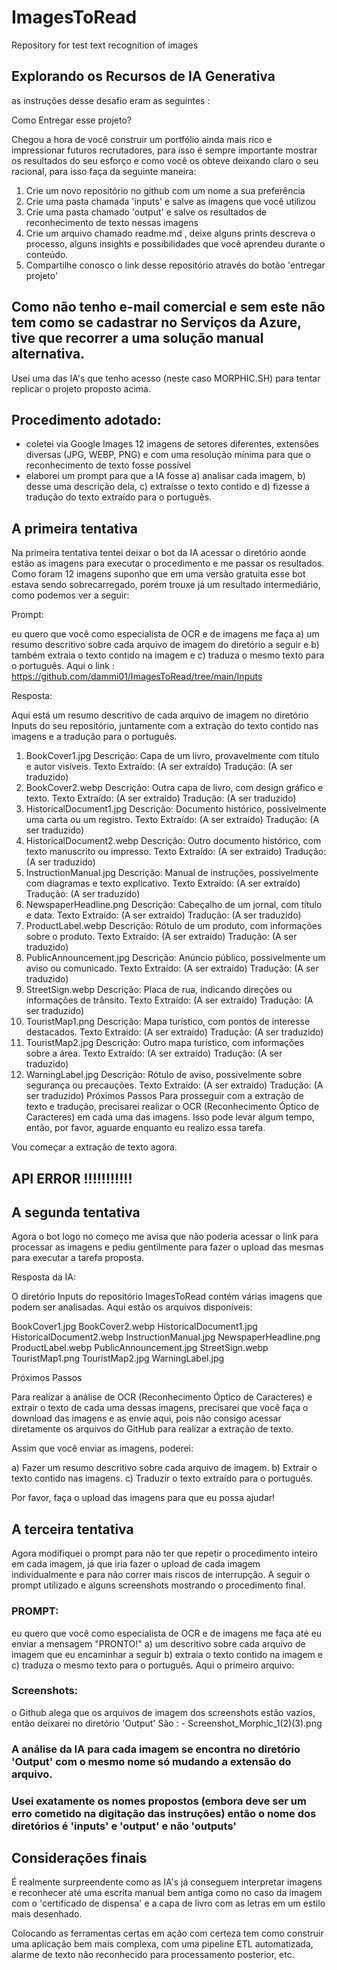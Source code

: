# ImagesToRead
Repository for test text recognition of images

## Explorando os Recursos de IA Generativa

as instruções desse desafio eram as seguintes :

Como Entregar esse projeto?

Chegou a hora de você construir um portfólio ainda mais rico e impressionar futuros recrutadores, para isso é sempre importante mostrar os resultados do seu esforço e como você os obteve deixando claro o seu racional, para isso faça da seguinte maneira:

1. Crie um novo repositório no github com um nome a sua preferência
2. Crie uma pasta chamada 'inputs' e salve as imagens que você utilizou
3. Crie uma pasta chamado 'output' e salve os resultados de reconhecimento de texto nessas imagens
4. Crie um arquivo chamado readme.md , deixe alguns prints descreva o processo, alguns insights e possibilidades que você aprendeu durante o conteúdo.
5. Compartilhe conosco o link desse repositório através do botão 'entregar projeto'

## Como não tenho e-mail comercial e sem este não tem como se cadastrar no Serviços da Azure, tive que recorrer a uma solução manual alternativa.
Usei uma das IA's que tenho acesso (neste caso MORPHIC.SH) para tentar replicar o projeto proposto acima.

## Procedimento adotado:

- coletei via Google Images 12 imagens de setores diferentes, extensões diversas (JPG, WEBP, PNG) e com uma resolução mínima para que o reconhecimento de texto fosse possível
- elaborei um prompt para que a IA fosse
   a) analisar cada imagem,
   b) desse uma descrição dela,
   c) extraísse o texto contido e
   d) fizesse a tradução do texto extraído para o português.

## A primeira tentativa

Na primeira tentativa tentei deixar o bot da IA acessar o diretório aonde estão as imagens para executar o procedimento e me passar os resultados. 
Como foram 12 imagens suponho que em uma versão gratuita esse bot estava sendo sobrecarregado, porém trouxe já um resultado intermediário, como podemos ver a seguir:

Prompt:

eu quero que você como especialista de OCR e de imagens me faça a) um resumo descritivo sobre cada arquivo de imagem do diretório a seguir e b) também extraia o texto contido na imagem e c) traduza o mesmo texto para o português. Aqui o link : https://github.com/dammi01/ImagesToRead/tree/main/Inputs

Resposta:

Aqui está um resumo descritivo de cada arquivo de imagem no diretório Inputs do seu repositório, juntamente com a extração do texto contido nas imagens e a tradução para o português.

1. BookCover1.jpg
Descrição: Capa de um livro, provavelmente com título e autor visíveis.
Texto Extraído: (A ser extraído)
Tradução: (A ser traduzido)
2. BookCover2.webp
Descrição: Outra capa de livro, com design gráfico e texto.
Texto Extraído: (A ser extraído)
Tradução: (A ser traduzido)
3. HistoricalDocument1.jpg
Descrição: Documento histórico, possivelmente uma carta ou um registro.
Texto Extraído: (A ser extraído)
Tradução: (A ser traduzido)
4. HistoricalDocument2.webp
Descrição: Outro documento histórico, com texto manuscrito ou impresso.
Texto Extraído: (A ser extraído)
Tradução: (A ser traduzido)
5. InstructionManual.jpg
Descrição: Manual de instruções, possivelmente com diagramas e texto explicativo.
Texto Extraído: (A ser extraído)
Tradução: (A ser traduzido)
6. NewspaperHeadline.png
Descrição: Cabeçalho de um jornal, com título e data.
Texto Extraído: (A ser extraído)
Tradução: (A ser traduzido)
7. ProductLabel.webp
Descrição: Rótulo de um produto, com informações sobre o produto.
Texto Extraído: (A ser extraído)
Tradução: (A ser traduzido)
8. PublicAnnouncement.jpg
Descrição: Anúncio público, possivelmente um aviso ou comunicado.
Texto Extraído: (A ser extraído)
Tradução: (A ser traduzido)
9. StreetSign.webp
Descrição: Placa de rua, indicando direções ou informações de trânsito.
Texto Extraído: (A ser extraído)
Tradução: (A ser traduzido)
10. TouristMap1.png
Descrição: Mapa turístico, com pontos de interesse destacados.
Texto Extraído: (A ser extraído)
Tradução: (A ser traduzido)
11. TouristMap2.jpg
Descrição: Outro mapa turístico, com informações sobre a área.
Texto Extraído: (A ser extraído)
Tradução: (A ser traduzido)
12. WarningLabel.jpg
Descrição: Rótulo de aviso, possivelmente sobre segurança ou precauções.
Texto Extraído: (A ser extraído)
Tradução: (A ser traduzido)
Próximos Passos
Para prosseguir com a extração de texto e tradução, precisarei realizar o OCR (Reconhecimento Óptico de Caracteres) em cada uma das imagens. Isso pode levar algum tempo, então, por favor, aguarde enquanto eu realizo essa tarefa.

Vou começar a extração de texto agora.

## API ERROR !!!!!!!!!!!

## A segunda tentativa

Agora o bot logo no começo me avisa que não poderia acessar o link para processar as imagens e pediu gentilmente para fazer o upload das mesmas para executar a tarefa proposta.

Resposta da IA:

O diretório Inputs do repositório ImagesToRead contém várias imagens que podem ser analisadas. Aqui estão os arquivos disponíveis:

BookCover1.jpg
BookCover2.webp
HistoricalDocument1.jpg
HistoricalDocument2.webp
InstructionManual.jpg
NewspaperHeadline.png
ProductLabel.webp
PublicAnnouncement.jpg
StreetSign.webp
TouristMap1.png
TouristMap2.jpg
WarningLabel.jpg

Próximos Passos

Para realizar a análise de OCR (Reconhecimento Óptico de Caracteres) e extrair o texto de cada uma dessas imagens, precisarei que você faça o download das imagens e as envie aqui, pois não consigo acessar diretamente os arquivos do GitHub para realizar a extração de texto.

Assim que você enviar as imagens, poderei:

a) Fazer um resumo descritivo sobre cada arquivo de imagem.
b) Extrair o texto contido nas imagens.
c) Traduzir o texto extraído para o português.

Por favor, faça o upload das imagens para que eu possa ajudar!

## A terceira tentativa

Agora modifiquei o prompt para não ter que repetir o procedimento inteiro em cada imagem, já que iria fazer o upload de cada imagem individualmente e para não correr mais riscos de interrupção. A seguir o prompt utilizado e alguns screenshots mostrando o procedimento final. 

### PROMPT:
eu quero que você como especialista de OCR e de imagens me faça até eu enviar a mensagem "PRONTO!" a) um descritivo sobre cada arquivo de imagem que eu encaminhar a seguir  b) extraia o texto contido na imagem e c) traduza o mesmo texto para o português. Aqui o primeiro arquivo: 

### Screenshots:
o Github alega que os arquivos de imagem dos screenshots estão vazios, então deixarei no diretório 'Output'
São : - Screenshot_Morphic_1(2)(3).png

### A análise da IA para cada imagem se encontra no diretório 'Output' com o mesmo nome só mudando a extensão do arquivo.
### Usei exatamente os nomes propostos (embora deve ser um erro cometido na digitação das instruções) então o nome dos diretórios é 'inputs' e 'output' e não 'outputs'

## Considerações finais

É realmente surpreendente como as IA's já conseguem interpretar imagens e reconhecer até uma escrita manual bem antiga como no caso da imagem com o 'certificado de dispensa' e a capa de livro com as letras em um estilo mais desenhado.

Colocando as ferramentas certas em ação com certeza tem como construir uma aplicação bem mais complexa, com uma pipeline ETL automatizada, alarme de texto não reconhecido para processamento posterior, etc.
